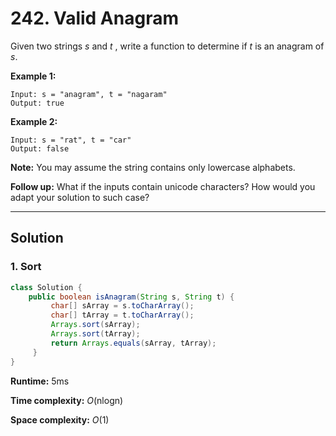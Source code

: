 # 242. Valid Anagram

Given two strings *s* and *t* , write a function to determine if *t* is an anagram of *s*.

**Example 1:**

```
Input: s = "anagram", t = "nagaram"
Output: true
```

**Example 2:**

```
Input: s = "rat", t = "car"
Output: false
```

**Note:**
You may assume the string contains only lowercase alphabets.

**Follow up:**
What if the inputs contain unicode characters? How would you adapt your solution to such case?

---

## Solution

### 1.  Sort

```java
class Solution {
    public boolean isAnagram(String s, String t) {
         char[] sArray = s.toCharArray();
         char[] tArray = t.toCharArray();
         Arrays.sort(sArray);
         Arrays.sort(tArray);
         return Arrays.equals(sArray, tArray);
     }
}
```

**Runtime:** 5ms

**Time complexity:** *O*(nlogn)

**Space complexity:** *O*(1)